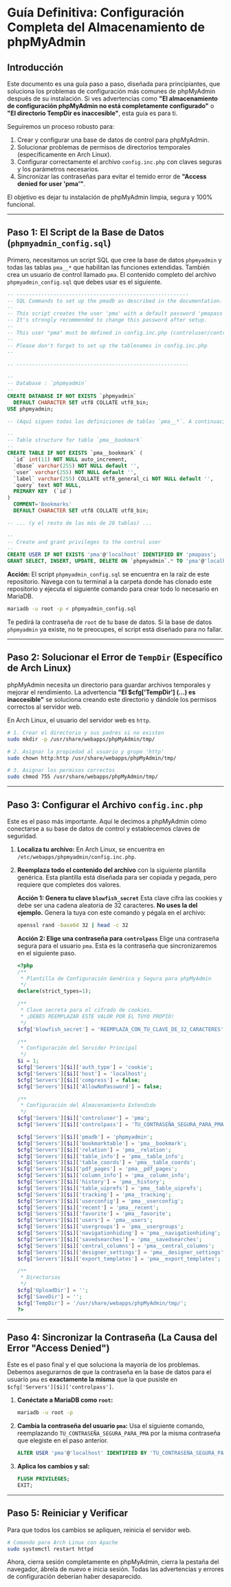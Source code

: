 # Guía Definitiva: Configuración Completa del Almacenamiento de phpMyAdmin

## Introducción

Este documento es una guía paso a paso, diseñada para principiantes, que soluciona los problemas de configuración más comunes de phpMyAdmin después de su instalación. Si ves advertencias como **"El almacenamiento de configuración phpMyAdmin no está completamente configurado"** o **"El directorio TempDir es inaccesible"**, esta guía es para ti.

Seguiremos un proceso robusto para:
1.  Crear y configurar una base de datos de control para phpMyAdmin.
2.  Solucionar problemas de permisos de directorios temporales (específicamente en Arch Linux).
3.  Configurar correctamente el archivo `config.inc.php` con claves seguras y los parámetros necesarios.
4.  Sincronizar las contraseñas para evitar el temido error de **"Access denied for user 'pma'"**.

El objetivo es dejar tu instalación de phpMyAdmin limpia, segura y 100% funcional.

---

## Paso 1: El Script de la Base de Datos (`phpmyadmin_config.sql`)

Primero, necesitamos un script SQL que cree la base de datos `phpmyadmin` y todas las tablas `pma__*` que habilitan las funciones extendidas. También crea un usuario de control llamado `pma`. El contenido completo del archivo `phpmyadmin_config.sql` que debes usar es el siguiente.

```sql
-- --------------------------------------------------------
-- SQL Commands to set up the pmadb as described in the documentation.
--
-- This script creates the user 'pma' with a default password 'pmapass'.
-- It's strongly recommended to change this password after setup.
--
-- This user "pma" must be defined in config.inc.php (controluser/controlpass)
--
-- Please don't forget to set up the tablenames in config.inc.php
--

-- --------------------------------------------------------

--
-- Database : `phpmyadmin`
--
CREATE DATABASE IF NOT EXISTS `phpmyadmin`
  DEFAULT CHARACTER SET utf8 COLLATE utf8_bin;
USE phpmyadmin;

-- (Aquí siguen todas las definiciones de tablas `pma__*`. A continuación, un ejemplo)

--
-- Table structure for table `pma__bookmark`
--
CREATE TABLE IF NOT EXISTS `pma__bookmark` (
  `id` int(11) NOT NULL auto_increment,
  `dbase` varchar(255) NOT NULL default '',
  `user` varchar(255) NOT NULL default '',
  `label` varchar(255) COLLATE utf8_general_ci NOT NULL default '',
  `query` text NOT NULL,
  PRIMARY KEY  (`id`)
)
  COMMENT='Bookmarks'
  DEFAULT CHARACTER SET utf8 COLLATE utf8_bin;

-- ... (y el resto de las más de 20 tablas) ...

--
-- Create and grant privileges to the control user
--
CREATE USER IF NOT EXISTS 'pma'@'localhost' IDENTIFIED BY 'pmapass';
GRANT SELECT, INSERT, UPDATE, DELETE ON `phpmyadmin`.* TO 'pma'@'localhost';
```

**Acción:** El script `phpmyadmin_config.sql` se encuentra en la raíz de este repositorio. Navega con tu terminal a la carpeta donde has clonado este repositorio y ejecuta el siguiente comando para crear todo lo necesario en MariaDB.

```bash
mariadb -u root -p < phpmyadmin_config.sql
```
Te pedirá la contraseña de `root` de tu base de datos. Si la base de datos `phpmyadmin` ya existe, no te preocupes, el script está diseñado para no fallar.

---

## Paso 2: Solucionar el Error de `TempDir` (Específico de Arch Linux)

phpMyAdmin necesita un directorio para guardar archivos temporales y mejorar el rendimiento. La advertencia **"El $cfg['TempDir'] (...) es inaccesible"** se soluciona creando este directorio y dándole los permisos correctos al servidor web.

En Arch Linux, el usuario del servidor web es `http`.

```bash
# 1. Crear el directorio y sus padres si no existen
sudo mkdir -p /usr/share/webapps/phpMyAdmin/tmp/

# 2. Asignar la propiedad al usuario y grupo 'http'
sudo chown http:http /usr/share/webapps/phpMyAdmin/tmp/

# 3. Asignar los permisos correctos
sudo chmod 755 /usr/share/webapps/phpMyAdmin/tmp/
```

---

## Paso 3: Configurar el Archivo `config.inc.php`

Este es el paso más importante. Aquí le decimos a phpMyAdmin cómo conectarse a su base de datos de control y establecemos claves de seguridad.

1.  **Localiza tu archivo:** En Arch Linux, se encuentra en `/etc/webapps/phpmyadmin/config.inc.php`.

2.  **Reemplaza todo el contenido del archivo** con la siguiente plantilla genérica. Esta plantilla está diseñada para ser copiada y pegada, pero requiere que completes dos valores.

    **Acción 1: Genera tu clave `blowfish_secret`**
    Esta clave cifra las cookies y debe ser una cadena aleatoria de 32 caracteres. **No uses la del ejemplo.** Genera la tuya con este comando y pégala en el archivo:
    ```bash
    openssl rand -base64 32 | head -c 32
    ```

    **Acción 2: Elige una contraseña para `controlpass`**
    Elige una contraseña segura para el usuario `pma`. Esta es la contraseña que sincronizaremos en el siguiente paso.

    ```php
    <?php
    /**
     * Plantilla de Configuración Genérica y Segura para phpMyAdmin
     */
    declare(strict_types=1);

    /**
     * Clave secreta para el cifrado de cookies.
     * ¡DEBES REEMPLAZAR ESTE VALOR POR EL TUYO PROPIO!
     */
    $cfg['blowfish_secret'] = 'REEMPLAZA_CON_TU_CLAVE_DE_32_CARACTERES';

    /**
     * Configuración del Servidor Principal
     */
    $i = 1;
    $cfg['Servers'][$i]['auth_type'] = 'cookie';
    $cfg['Servers'][$i]['host'] = 'localhost';
    $cfg['Servers'][$i]['compress'] = false;
    $cfg['Servers'][$i]['AllowNoPassword'] = false;

    /**
     * Configuración del Almacenamiento Extendido
     */
    $cfg['Servers'][$i]['controluser'] = 'pma';
    $cfg['Servers'][$i]['controlpass'] = 'TU_CONTRASEÑA_SEGURA_PARA_PMA'; // ¡REEMPLAZA ESTO!

    $cfg['Servers'][$i]['pmadb'] = 'phpmyadmin';
    $cfg['Servers'][$i]['bookmarktable'] = 'pma__bookmark';
    $cfg['Servers'][$i]['relation'] = 'pma__relation';
    $cfg['Servers'][$i]['table_info'] = 'pma__table_info';
    $cfg['Servers'][$i]['table_coords'] = 'pma__table_coords';
    $cfg['Servers'][$i]['pdf_pages'] = 'pma__pdf_pages';
    $cfg['Servers'][$i]['column_info'] = 'pma__column_info';
    $cfg['Servers'][$i]['history'] = 'pma__history';
    $cfg['Servers'][$i]['table_uiprefs'] = 'pma__table_uiprefs';
    $cfg['Servers'][$i]['tracking'] = 'pma__tracking';
    $cfg['Servers'][$i]['userconfig'] = 'pma__userconfig';
    $cfg['Servers'][$i]['recent'] = 'pma__recent';
    $cfg['Servers'][$i]['favorite'] = 'pma__favorite';
    $cfg['Servers'][$i]['users'] = 'pma__users';
    $cfg['Servers'][$i]['usergroups'] = 'pma__usergroups';
    $cfg['Servers'][$i]['navigationhiding'] = 'pma__navigationhiding';
    $cfg['Servers'][$i]['savedsearches'] = 'pma__savedsearches';
    $cfg['Servers'][$i]['central_columns'] = 'pma__central_columns';
    $cfg['Servers'][$i]['designer_settings'] = 'pma__designer_settings';
    $cfg['Servers'][$i]['export_templates'] = 'pma__export_templates';

    /**
     * Directorios
     */
    $cfg['UploadDir'] = '';
    $cfg['SaveDir'] = '';
    $cfg['TempDir'] = '/usr/share/webapps/phpMyAdmin/tmp/';
    ?>
    ```

---

## Paso 4: Sincronizar la Contraseña (La Causa del Error "Access Denied")

Este es el paso final y el que soluciona la mayoría de los problemas. Debemos asegurarnos de que la contraseña en la base de datos para el usuario `pma` es **exactamente la misma** que la que pusiste en `$cfg['Servers'][$i]['controlpass']`.

1.  **Conéctate a MariaDB como `root`:**
    ```bash
    mariadb -u root -p
    ```
2.  **Cambia la contraseña del usuario `pma`:**
    Usa el siguiente comando, reemplazando `TU_CONTRASEÑA_SEGURA_PARA_PMA` por la misma contraseña que elegiste en el paso anterior.
    ```sql
    ALTER USER 'pma'@'localhost' IDENTIFIED BY 'TU_CONTRASEÑA_SEGURA_PARA_PMA';
    ```
3.  **Aplica los cambios y sal:**
    ```sql
    FLUSH PRIVILEGES;
    EXIT;
    ```

---

## Paso 5: Reiniciar y Verificar

Para que todos los cambios se apliquen, reinicia el servidor web.

```bash
# Comando para Arch Linux con Apache
sudo systemctl restart httpd
```

Ahora, cierra sesión completamente en phpMyAdmin, cierra la pestaña del navegador, ábrela de nuevo e inicia sesión. Todas las advertencias y errores de configuración deberían haber desaparecido. 